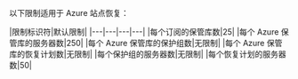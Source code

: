 <properties
   pageTitle="站点恢复限制表"
   description="描述站点恢复的系统限制。"
   services="site recovery"
   documentationCenter="NA"
   authors="csilauraa"
   manager="jwhit"
   editor="" />
<tags
   ms.service="site recovery"
   ms.date="07/06/2015"
   wacn.date="10/3/2015" />


以下限制适用于 Azure 站点恢复：


|限制标识符|默认限制|
|---|---|---|---|
|每个订阅的保管库数|25|
|每个 Azure 保管库的服务器数|250|
|每个 Azure 保管库的保护组数|无限制|
|每个 Azure 保管库的恢复计划数|无限制|
|每个保护组的服务器数|无限制|
|每个恢复计划的服务器数|50|

<!---HONumber=71-->